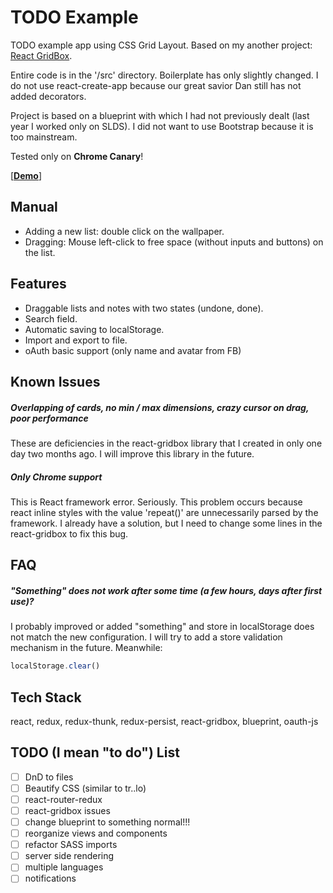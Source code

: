 # TODO Example

TODO example app using CSS Grid Layout. Based on my another project: [React GridBox](https://github.com/ku8ar/react-gridbox).

Entire code is in the '/src' directory. Boilerplate has only slightly changed. I do not use react-create-app because our great savior Dan still has not added decorators.

Project is based on a blueprint with which I had not previously dealt (last year I worked only on SLDS). I did not want to use Bootstrap because it is too mainstream.

Tested only on **Chrome Canary**!

[**[Demo](https://ku8ar.github.io/todo)**]

## Manual
* Adding a new list: double click on the wallpaper.
* Dragging: Mouse left-click to free space (without inputs and buttons) on the list.

## Features
* Draggable lists and notes with two states (undone, done).
* Search field.
* Automatic saving to localStorage.
* Import and export to file.
* oAuth basic support (only name and avatar from FB)

## Known Issues
##### Overlapping of cards, no min / max dimensions, crazy cursor on drag, poor performance
These are deficiencies in the react-gridbox library that I created in only one day two months ago. I will improve this library in the future.
##### Only Chrome support
This is React framework error. Seriously. This problem occurs because react inline styles with the value 'repeat()' are unnecessarily parsed by the framework. I already have a solution, but I need to change some lines in the react-gridbox to fix this bug.

## FAQ
##### "Something" does not work after some time (a few hours, days after first use)?
I probably improved or added "something" and store in localStorage does not match the new configuration.
I will try to add a store validation mechanism in the future. Meanwhile:
```js
localStorage.clear()
```

## Tech Stack
react, redux, redux-thunk, redux-persist, react-gridbox, blueprint, oauth-js

## TODO (I mean "to do") List
- [ ] DnD to files
- [ ] Beautify CSS (similar to tr..lo)
- [ ] react-router-redux
- [ ] react-gridbox issues
- [ ] change blueprint to something normal!!!
- [ ] reorganize views and components
- [ ] refactor SASS imports
- [ ] server side rendering
- [ ] multiple languages
- [ ] notifications
